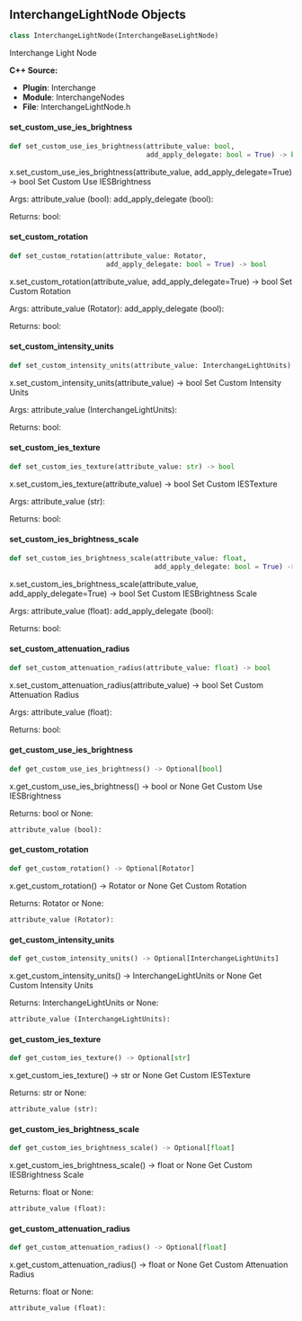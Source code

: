 ## InterchangeLightNode Objects

```python
class InterchangeLightNode(InterchangeBaseLightNode)
```

Interchange Light Node

**C++ Source:**

- **Plugin**: Interchange
- **Module**: InterchangeNodes
- **File**: InterchangeLightNode.h

<a id="unreal.InterchangeLightNode.set_custom_use_ies_brightness"></a>

#### set_custom_use_ies_brightness

```python
def set_custom_use_ies_brightness(attribute_value: bool,
                                  add_apply_delegate: bool = True) -> bool
```

x.set_custom_use_ies_brightness(attribute_value, add_apply_delegate=True) -> bool
Set Custom Use IESBrightness

Args:
    attribute_value (bool): 
    add_apply_delegate (bool): 

Returns:
    bool:

<a id="unreal.InterchangeLightNode.set_custom_rotation"></a>

#### set_custom_rotation

```python
def set_custom_rotation(attribute_value: Rotator,
                        add_apply_delegate: bool = True) -> bool
```

x.set_custom_rotation(attribute_value, add_apply_delegate=True) -> bool
Set Custom Rotation

Args:
    attribute_value (Rotator): 
    add_apply_delegate (bool): 

Returns:
    bool:

<a id="unreal.InterchangeLightNode.set_custom_intensity_units"></a>

#### set_custom_intensity_units

```python
def set_custom_intensity_units(attribute_value: InterchangeLightUnits) -> bool
```

x.set_custom_intensity_units(attribute_value) -> bool
Set Custom Intensity Units

Args:
    attribute_value (InterchangeLightUnits): 

Returns:
    bool:

<a id="unreal.InterchangeLightNode.set_custom_ies_texture"></a>

#### set_custom_ies_texture

```python
def set_custom_ies_texture(attribute_value: str) -> bool
```

x.set_custom_ies_texture(attribute_value) -> bool
Set Custom IESTexture

Args:
    attribute_value (str): 

Returns:
    bool:

<a id="unreal.InterchangeLightNode.set_custom_ies_brightness_scale"></a>

#### set_custom_ies_brightness_scale

```python
def set_custom_ies_brightness_scale(attribute_value: float,
                                    add_apply_delegate: bool = True) -> bool
```

x.set_custom_ies_brightness_scale(attribute_value, add_apply_delegate=True) -> bool
Set Custom IESBrightness Scale

Args:
    attribute_value (float): 
    add_apply_delegate (bool): 

Returns:
    bool:

<a id="unreal.InterchangeLightNode.set_custom_attenuation_radius"></a>

#### set_custom_attenuation_radius

```python
def set_custom_attenuation_radius(attribute_value: float) -> bool
```

x.set_custom_attenuation_radius(attribute_value) -> bool
Set Custom Attenuation Radius

Args:
    attribute_value (float): 

Returns:
    bool:

<a id="unreal.InterchangeLightNode.get_custom_use_ies_brightness"></a>

#### get_custom_use_ies_brightness

```python
def get_custom_use_ies_brightness() -> Optional[bool]
```

x.get_custom_use_ies_brightness() -> bool or None
Get Custom Use IESBrightness

Returns:
    bool or None: 

    attribute_value (bool):

<a id="unreal.InterchangeLightNode.get_custom_rotation"></a>

#### get_custom_rotation

```python
def get_custom_rotation() -> Optional[Rotator]
```

x.get_custom_rotation() -> Rotator or None
Get Custom Rotation

Returns:
    Rotator or None: 

    attribute_value (Rotator):

<a id="unreal.InterchangeLightNode.get_custom_intensity_units"></a>

#### get_custom_intensity_units

```python
def get_custom_intensity_units() -> Optional[InterchangeLightUnits]
```

x.get_custom_intensity_units() -> InterchangeLightUnits or None
Get Custom Intensity Units

Returns:
    InterchangeLightUnits or None: 

    attribute_value (InterchangeLightUnits):

<a id="unreal.InterchangeLightNode.get_custom_ies_texture"></a>

#### get_custom_ies_texture

```python
def get_custom_ies_texture() -> Optional[str]
```

x.get_custom_ies_texture() -> str or None
Get Custom IESTexture

Returns:
    str or None: 

    attribute_value (str):

<a id="unreal.InterchangeLightNode.get_custom_ies_brightness_scale"></a>

#### get_custom_ies_brightness_scale

```python
def get_custom_ies_brightness_scale() -> Optional[float]
```

x.get_custom_ies_brightness_scale() -> float or None
Get Custom IESBrightness Scale

Returns:
    float or None: 

    attribute_value (float):

<a id="unreal.InterchangeLightNode.get_custom_attenuation_radius"></a>

#### get_custom_attenuation_radius

```python
def get_custom_attenuation_radius() -> Optional[float]
```

x.get_custom_attenuation_radius() -> float or None
Get Custom Attenuation Radius

Returns:
    float or None: 

    attribute_value (float):

<a id="unreal.InterchangePointLightNode"></a>